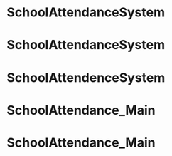 # SchoolAttendanceSystem
# SchoolAttendanceSystem
# SchoolAttendenceSystem
# SchoolAttendance_Main
# SchoolAttendance_Main
